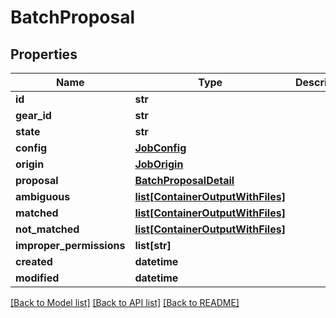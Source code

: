 # BatchProposal

## Properties
Name | Type | Description | Notes
------------ | ------------- | ------------- | -------------
**id** | **str** |  | [optional] 
**gear_id** | **str** |  | [optional] 
**state** | **str** |  | [optional] 
**config** | [**JobConfig**](JobConfig.md) |  | [optional] 
**origin** | [**JobOrigin**](JobOrigin.md) |  | [optional] 
**proposal** | [**BatchProposalDetail**](BatchProposalDetail.md) |  | [optional] 
**ambiguous** | [**list[ContainerOutputWithFiles]**](ContainerOutputWithFiles.md) |  | [optional] 
**matched** | [**list[ContainerOutputWithFiles]**](ContainerOutputWithFiles.md) |  | [optional] 
**not_matched** | [**list[ContainerOutputWithFiles]**](ContainerOutputWithFiles.md) |  | [optional] 
**improper_permissions** | **list[str]** |  | [optional] 
**created** | **datetime** |  | [optional] 
**modified** | **datetime** |  | [optional] 

[[Back to Model list]](../README.md#documentation-for-models) [[Back to API list]](../README.md#documentation-for-api-endpoints) [[Back to README]](../README.md)


